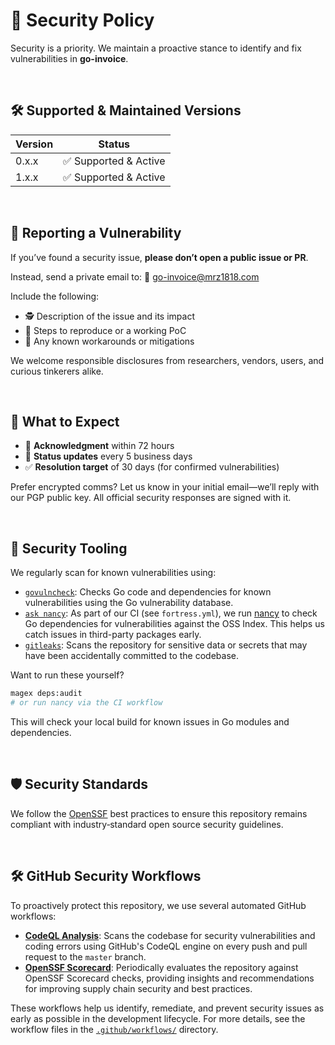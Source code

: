 # 🔐 Security Policy

Security is a priority. We maintain a proactive stance to identify and fix vulnerabilities in **go-invoice**.

<br/>

## 🛠️ Supported & Maintained Versions

| Version | Status               |
|---------|----------------------|
| 0.x.x   | ✅ Supported & Active |
| 1.x.x   | ✅ Supported & Active |

<br/>

## 📨 Reporting a Vulnerability

If you’ve found a security issue, **please don’t open a public issue or PR**.

Instead, send a private email to:
📧 [go-invoice@mrz1818.com](mailto:go-invoice@mrz1818.com)

Include the following:

* 🕵️ Description of the issue and its impact
* 🧪 Steps to reproduce or a working PoC
* 🔧 Any known workarounds or mitigations

We welcome responsible disclosures from researchers, vendors, users, and curious tinkerers alike.

<br/>

## 📅 What to Expect

* 🧾 **Acknowledgment** within 72 hours
* 📢 **Status updates** every 5 business days
* ✅ **Resolution target** of 30 days (for confirmed vulnerabilities)

Prefer encrypted comms? Let us know in your initial email—we’ll reply with our PGP public key.
All official security responses are signed with it.

<br/>

## 🧪 Security Tooling

We regularly scan for known vulnerabilities using:

* [`govulncheck`](https://pkg.go.dev/golang.org/x/vuln/cmd/govulncheck): Checks Go code and dependencies for known vulnerabilities using the Go vulnerability database.
* [`ask nancy`](https://github.com/sonatype-nexus-community/nancy): As part of our CI (see `fortress.yml`), we run [nancy](https://github.com/sonatype-nexus-community/nancy) to check Go dependencies for vulnerabilities against the OSS Index. This helps us catch issues in third-party packages early.
* [`gitleaks`](https://github.com/gitleaks/gitleaks): Scans the repository for sensitive data or secrets that may have been accidentally committed to the codebase.

Want to run these yourself?

```sh
magex deps:audit
# or run nancy via the CI workflow
```

This will check your local build for known issues in Go modules and dependencies.

<br/>

## 🛡️ Security Standards

We follow the [OpenSSF](https://openssf.org) best practices to ensure this repository remains compliant with industry‑standard open source security guidelines.

<br/>

## 🛠️ GitHub Security Workflows

To proactively protect this repository, we use several automated GitHub workflows:

- **[CodeQL Analysis](./workflows/codeql-analysis.yml)**: Scans the codebase for security vulnerabilities and coding errors using GitHub's CodeQL engine on every push and pull request to the `master` branch.
- **[OpenSSF Scorecard](./workflows/scorecard.yml)**: Periodically evaluates the repository against OpenSSF Scorecard checks, providing insights and recommendations for improving supply chain security and best practices.

These workflows help us identify, remediate, and prevent security issues as early as possible in the development lifecycle. For more details, see the workflow files in the [`.github/workflows/`](https://github.com/mrz1836/go-invoice/tree/master/.github/workflows) directory.

<br/>
